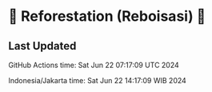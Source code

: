 
# 🌳 Reforestation (Reboisasi) 🌲

## Last Updated

GitHub Actions time: Sat Jun 22 07:17:09 UTC 2024

Indonesia/Jakarta time: Sat Jun 22 14:17:09 WIB 2024
